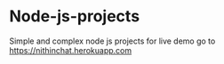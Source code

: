 # Node-js-projects
Simple and complex node js projects
for live demo go to https://nithinchat.herokuapp.com
